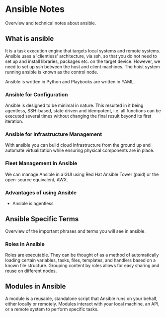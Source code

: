 # Ansible Notes
Overview and technical notes about ansible.
## What is ansible
It is a task execution engine that targets local systems and remote systems. Ansible uses a 'clientless' architecture, 
via ssh, so that you do not need to set up and install libraries, packages etc. on the target device. However, we need 
to set up ssh between the host and client machines. The hoist system running ansible is known as the control node.

Ansible is written in Python and Playbooks are written in YAML.

### Ansible for Configuration
Ansible is designed to be minimal in nature. This resulted in it being agentless, SSH-based, state driven and
idempotent, i.e. all functions can be executed several times without changing the final result beyond its first
iteration.

### Ansible for Infrastructure Management
With ansible you can build cloud infrastructure from the ground up and automate virtualization while ensuring physical
components are in place.

### Fleet Management in Ansible
We can manage Ansible in a GUI using Red Hat Ansible Tower (paid) or the open-source equivalent, AWX.

### Advantages of using Ansible
- Ansible is agentless

## Ansible Specific Terms
Overview of the important phrases and terms you will see in ansible.

### Roles in Ansible
Roles are executable. They can be thought of as a method of automatically loading certain variables, tasks, files, 
templates, and handlers based on a known file structure. Grouping content by roles allows for easy sharing and reuse on
different nodes.

## Modules in Ansible
A module is a reusable, standalone script that Ansible runs on your behalf, either locally or remotely. Modules interact
with your local machine, an API, or a remote system to perform specific tasks.

